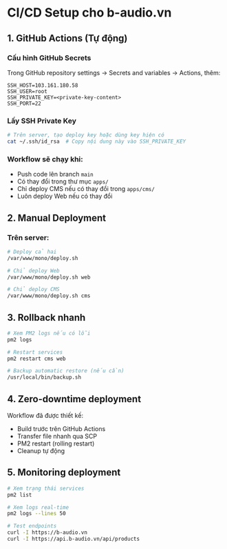 # CI/CD Setup cho b-audio.vn

## 1. GitHub Actions (Tự động)

### Cấu hình GitHub Secrets

Trong GitHub repository settings → Secrets and variables → Actions, thêm:

```
SSH_HOST=103.161.180.58
SSH_USER=root
SSH_PRIVATE_KEY=<private-key-content>
SSH_PORT=22
```

### Lấy SSH Private Key

```bash
# Trên server, tạo deploy key hoặc dùng key hiện có
cat ~/.ssh/id_rsa  # Copy nội dung này vào SSH_PRIVATE_KEY
```

### Workflow sẽ chạy khi:
- Push code lên branch `main`
- Có thay đổi trong thư mục `apps/`
- Chỉ deploy CMS nếu có thay đổi trong `apps/cms/`
- Luôn deploy Web nếu có thay đổi

## 2. Manual Deployment

### Trên server:

```bash
# Deploy cả hai
/var/www/mono/deploy.sh

# Chỉ deploy Web
/var/www/mono/deploy.sh web

# Chỉ deploy CMS  
/var/www/mono/deploy.sh cms
```

## 3. Rollback nhanh

```bash
# Xem PM2 logs nếu có lỗi
pm2 logs

# Restart services
pm2 restart cms web

# Backup automatic restore (nếu cần)
/usr/local/bin/backup.sh
```

## 4. Zero-downtime deployment

Workflow đã được thiết kế:
- Build trước trên GitHub Actions
- Transfer file nhanh qua SCP
- PM2 restart (rolling restart)
- Cleanup tự động

## 5. Monitoring deployment

```bash
# Xem trạng thái services
pm2 list

# Xem logs real-time
pm2 logs --lines 50

# Test endpoints
curl -I https://b-audio.vn
curl -I https://api.b-audio.vn/api/products
```
